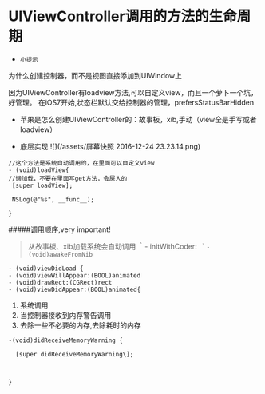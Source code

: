 # UIViewController调用的方法的生命周期
- `小提示`

 为什么创建控制器，而不是视图直接添加到UIWindow上
 
 因为UIViewController有loadview方法,可以自定义view，而且一个萝卜一个坑，好管理。
 在iOS7开始,状态栏默认交给控制器的管理，prefersStatusBarHidden


 
- 苹果是怎么创建UIViewController的：故事板，xib,手动（view全是手写或者loadview）

- 底层实现
![](/assets/屏幕快照 2016-12-24 23.23.14.png)

```
//这个方法是系统自动调用的，在里面可以自定义view
- (void)loadView{
//懒加载，不要在里面写get方法，会屎人的
 [super loadView];

 NSLog(@"%s", __func__);

}
```




 #####调用顺序,very important!
 
> 从故事板、xib加载系统会自动调用
｀- initWithCoder:`
｀- (void)awakeFromNib`
```
- (void)viewDidLoad {
- (void)viewWillAppear:(BOOL)animated
- (void)drawRect:(CGRect)rect 
- (void)viewDidAppear:(BOOL)animated{
```





1. 系统调用
2. 当控制器接收到内存警告调用
3. 去除一些不必要的内存,去除耗时的内存

```
-(void)didReceiveMemoryWarning {

  [super didReceiveMemoryWarning\];



}
```

